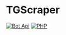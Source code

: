 # TGScraper
[![Bot Api](https://img.shields.io/badge/Bot%20Api-6.3-2B8CBD?labelColor=grey&style=flat&logo=telegram&link=https://core.telegram.org)](https://core.telegram.org)
[![PHP](https://img.shields.io/badge/PHP-8.2-0066cc?labelColor=404040&style=flat&logo=PHP&link=https://core.telegram.org)](https://core.telegram.org)

